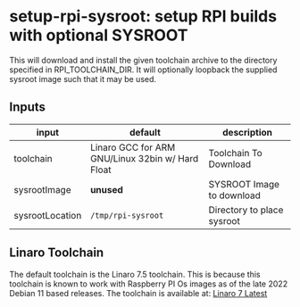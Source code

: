 # setup-rpi-sysroot: setup RPI builds with optional SYSROOT

This will download and install the given toolchain archive to the directory specified in RPI_TOOLCHAIN_DIR. It will
optionally loopback the supplied sysroot image such that it may be used.

## Inputs

| input           | default                                          | description                |
|-----------------|--------------------------------------------------|----------------------------|
| toolchain       | Linaro GCC for ARM GNU/Linux 32bin w/ Hard Float | Toolchain To Download      |
| sysrootImage    | **unused**                                       | SYSROOT Image to download  |
| sysrootLocation | `/tmp/rpi-sysroot`                               | Directory to place sysroot |

## Linaro Toolchain

The default toolchain is the Linaro 7.5 toolchain.  This is because this toolchain is known to work with Raspberry PI Os
images as of the late 2022 Debian 11 based releases.  The toolchain is available at:
[Linaro 7 Latest](https://releases.linaro.org/components/toolchain/binaries/latest-7/arm-linux-gnueabihf/)
